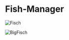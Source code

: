 # Fish-Manager

![Fisch](https://i.imgur.com/j0hNqWI.png)

![BigFisch](https://i.imgur.com/Kgr0eK2.png)
